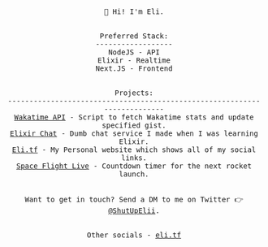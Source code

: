<p align="center">
  <br><br>
  <samp>
    👋 Hi! I'm Eli.
    <br>
    <br>
    <br>
    Preferred Stack:
    <br>
    ------------------
    <br>
    NodeJS - API
    <br>
    Elixir - Realtime
    <br>
    Next.JS - Frontend
    <br>
    <br>
    <br>
    Projects:
    <br>
    -------------------------------------------------------------------------
    <br>
    <a href="https://github.com/hox/wakatime-api">Wakatime API</a> - Script to fetch Wakatime stats and update specified gist.
    <br>
    <a href="https://nw.wtf">Elixir Chat</a> - Dumb chat service I made when I was learning Elixir.
    <br>
    <a href="https://eli.tf">Eli.tf</a> - My Personal website which shows all of my social links.
    <br>
    <a href="https://spaceflight.live">Space Flight Live</a> - Countdown timer for the next rocket launch.  
    <br>
    <br>
    <br>
    Want to get in touch? Send a DM to me on Twitter 👉 <a href="https://go.eli.tf/twitter">@ShutUpElii</a>.
    <br>
    <br>
    <br>
    Other socials - <a href="https://eli.tf">eli.tf</a>
  </samp>
</p>